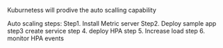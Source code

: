  Kuburnetess will prodive the auto scalling capability

   Auto scaling steps:
Step1. Install Metric server
Step2. Deploy sample app
step3 create service
step 4. deploy HPA
step 5. Increase load
step 6. monitor HPA events
